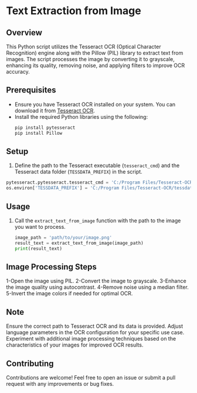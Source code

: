 # Text Extraction from Image

## Overview

This Python script utilizes the Tesseract OCR (Optical Character Recognition) engine along with the Pillow (PIL) library to extract text from images. The script processes the image by converting it to grayscale, enhancing its quality, removing noise, and applying filters to improve OCR accuracy.

## Prerequisites

- Ensure you have Tesseract OCR installed on your system. You can download it from [Tesseract OCR](https://github.com/tesseract-ocr/tesseract).
- Install the required Python libraries using the following:
  ```bash
  pip install pytesseract
  pip install Pillow

## Setup
1. Define the path to the Tesseract executable (`tesseract_cmd`) and the Tesseract data folder (`TESSDATA_PREFIX`) in the script.
 ```python
 pytesseract.pytesseract.tesseract_cmd = 'C:/Program Files/Tesseract-OCR/tesseract.exe'
 os.environ['TESSDATA_PREFIX'] = 'C:/Program Files/Tesseract-OCR/tessdata'
```
## Usage

1. Call the `extract_text_from_image` function with the path to the image you want to process.
   ```python
   image_path = 'path/to/your/image.png'
   result_text = extract_text_from_image(image_path)
   print(result_text)
   ```

## Image Processing Steps

1-Open the image using PIL.
2-Convert the image to grayscale.
3-Enhance the image quality using autocontrast.
4-Remove noise using a median filter.
5-Invert the image colors if needed for optimal OCR.

## Note
Ensure the correct path to Tesseract OCR and its data is provided.
Adjust language parameters in the OCR configuration for your specific use case.
Experiment with additional image processing techniques based on the characteristics of your images for improved OCR results.

## Contributing

Contributions are welcome! Feel free to open an issue or submit a pull request with any improvements or bug fixes.

